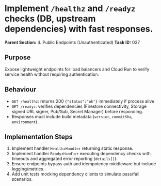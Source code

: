 # Implement `/healthz` and `/readyz` checks (DB, upstream dependencies) with fast responses.

**Parent Section:** 4. Public Endpoints (Unauthenticated)
**Task ID:** 027

## Purpose
Expose lightweight endpoints for load balancers and Cloud Run to verify service health without requiring authentication.

## Behaviour
- `GET /healthz`: returns 200 `{"status":"ok"}` immediately if process alive.
- `GET /readyz`: verifies dependencies (Firestore connectivity, Storage signed URL signer, Pub/Sub, Secret Manager) before responding.
- Responses must include build metadata (`version`, `commitSha`, `environment`).

## Implementation Steps
1. Implement handler `HealthzHandler` returning static response.
2. Implement handler `ReadyzHandler` executing dependency checks with timeouts and aggregated error reporting (`details[]`).
3. Ensure endpoints bypass auth and idempotency middleware but include logging/metrics.
4. Add unit tests mocking dependency clients to simulate pass/fail scenarios.
